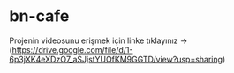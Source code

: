 # bn-cafe

Projenin videosunu erişmek için linke tıklayınız -> (https://drive.google.com/file/d/1-6p3jXK4eXDzO7_aSJjstYUOfKM9GGTD/view?usp=sharing)
